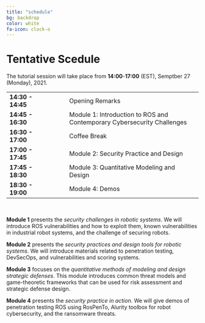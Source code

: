 ```yaml
---
title: "schedule"
bg: backdrop
color: white
fa-icon: clock-o
---
```




# Tentative Scedule 

The tutorial session will take place from **14:00**-**17:00** (EST), Semptber 27 (Monday), 2021.



|          | | | | |                                   |
| ------------- | --------|---|---|-----------|--------------------------------- |
| **14:30 - 14:45** |||||Opening Remarks                                              |
| **14:45 - 16:30** ||||| Module 1: Introduction to ROS and Contemporary Cybersecurity Challenges |
| **16:30 - 17:00** ||||| Coffee Break                                   |
| **17:00 - 17:45** ||||| Module 2: Security Practice and Design         |
| **17:45 - 18:30** ||||| Module 3: Quantitative Modeling and Design     |
| **18:30 - 19:00** ||||| Module 4: Demos                                |

<div style="clear:both">&nbsp;</div>

**Module 1** presents the *security challenges in robotic systems*. We will introduce ROS vulnerabilities and how to exploit them, known vulnerabilities in industrial robot systems, and the challenge of securing robots. 

 

**Module 2** presents the *security practices and design tools for robotic systems*. We will introduce materials related to penetration testing, DevSecOps, and vulnerabilities and scoring systems.

 

**Module 3** focuses on the *quantitative methods of modeling and design strategic defenses*. This module introduces common threat models and game-theoretic frameworks that can be used for risk assessment and strategic defense design.

 

**Module 4** presents the *security practice in action*. We will give demos of penetration testing ROS using RosPenTo, Alurity toolbox for robot cybersecurity, and the ransomware threats.

